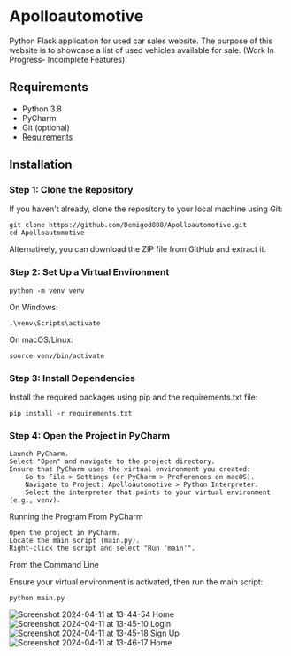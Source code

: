 # Apolloautomotive
Python Flask application for used car sales website. The purpose of this website is to showcase a list of used vehicles available for sale. (Work In Progress- Incomplete Features)

## Requirements

- Python 3.8
- PyCharm
- Git (optional)
- [Requirements](https://github.com/Demigod808/Apolloautomotive/blob/main/Requirements.txt)

## Installation

### Step 1: Clone the Repository

If you haven't already, clone the repository to your local machine using Git:

```
git clone https://github.com/Demigod808/Apolloautomotive.git
cd Apolloautomotive
```
Alternatively, you can download the ZIP file from GitHub and extract it.

### Step 2: Set Up a Virtual Environment
```
python -m venv venv
```
On Windows:
```
.\venv\Scripts\activate
```
On macOS/Linux:
```
source venv/bin/activate
```
### Step 3: Install Dependencies

Install the required packages using pip and the requirements.txt file:
```
pip install -r requirements.txt
```
### Step 4: Open the Project in PyCharm

    Launch PyCharm.
    Select "Open" and navigate to the project directory.
    Ensure that PyCharm uses the virtual environment you created:
        Go to File > Settings (or PyCharm > Preferences on macOS).
        Navigate to Project: Apolloautomotive > Python Interpreter.
        Select the interpreter that points to your virtual environment (e.g., venv).

Running the Program From PyCharm

    Open the project in PyCharm.
    Locate the main script (main.py).
    Right-click the script and select "Run 'main'".

From the Command Line

Ensure your virtual environment is activated, then run the main script:
```
python main.py
```
![Screenshot 2024-04-11 at 13-44-54 Home](https://github.com/Demigod808/Apolloautomotive/assets/13771746/d2f3e965-eb1d-437e-aac6-ee651b941d46)
![Screenshot 2024-04-11 at 13-45-10 Login](https://github.com/Demigod808/Apolloautomotive/assets/13771746/e2e4eaa2-c965-47a9-9c57-597dc8ae963c)
![Screenshot 2024-04-11 at 13-45-18 Sign Up](https://github.com/Demigod808/Apolloautomotive/assets/13771746/93599679-388c-41d6-882d-9ab8c22e0685)
![Screenshot 2024-04-11 at 13-46-17 Home](https://github.com/Demigod808/Apolloautomotive/assets/13771746/f85716a8-9fa3-4df0-a836-bb13d1132b5e)
